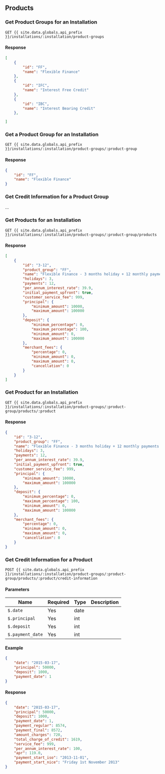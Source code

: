 ## Products

### Get Product Groups for an Installation

```
GET {{ site.data.globals.api_prefix }}/installations/:installation/product-groups
```

#### Response

```json
[
    {
        "id": "FF",
        "name": "Flexible Finance"
    },
    {
        "id": "IFC",
        "name": "Interest Free Credit"
    },
    {
        "id": "IBC",
        "name": "Interest Bearing Credit"
    },

]
```

### Get a Product Group for an Installation

```
GET {{ site.data.globals.api_prefix }}/installations/:installation/product-groups/:product-group
```

#### Response

```json
{
    "id": "FF",
    "name": "Flexible Finance"
}
```

### Get Credit Information for a Product Group

...

### Get Products for an Installation

```
GET {{ site.data.globals.api_prefix }}/installations/:installation/product-groups/:product-group/products
```

#### Response

```json
[
    {
        "id": "3-12",
        "product_group": "FF",
        "name": "Flexible Finance - 3 months holiday + 12 monthly payments (15 month term)",
        "holidays": 3,
        "payments": 12,
        "per_annum_interest_rate": 39.9,
        "initial_payment_upfront": true,
        "customer_service_fee": 999,
        "principal": {
            "minimum_amount": 10000,
            "maximum_amount": 100000
        },
        "deposit": {
            "minimum_percentage": 0,
            "maximum_percentage": 100,
            "minimum_amount": 0,
            "maximum_amount": 100000
        },
        "merchant_fees": {
            "percentage": 0,
            "minimum_amount": 0,
            "maximum_amount": 0,
            "cancellation": 0
        }
    }
]
```

### Get Product for an Installation

```
GET {{ site.data.globals.api_prefix }}/installations/:installation/product-groups/:product-group/products/:product
```

#### Response

```json
{
    "id": "3-12",
    "product_group": "FF",
    "name": "Flexible Finance - 3 months holiday + 12 monthly payments (15 month term)",
    "holidays": 3,
    "payments": 12,
    "per_annum_interest_rate": 39.9,
    "initial_payment_upfront": true,
    "customer_service_fee": 999,
    "principal": {
        "minimum_amount": 10000,
        "maximum_amount": 100000
    },
    "deposit": {
        "minimum_percentage": 0,
        "maximum_percentage": 100,
        "minimum_amount": 0,
        "maximum_amount": 100000
    },
    "merchant_fees": {
        "percentage": 0,
        "minimum_amount": 0,
        "maximum_amount": 0,
        "cancellation": 0
    }
}
```

### Get Credit Information for a Product

```
POST {{ site.data.globals.api_prefix }}/installations/:installation/product-groups/:product-group/products/:product/credit-information
```

#### Parameters

Name | Required | Type | Description
--- | --- | --- | ---
`$.date` | Yes | date
`$.principal` | Yes | int
`$.deposit` | Yes | int
`$.payment_date` | Yes | int

#### Example

```json
{
    "date": "2015-03-17",
    "principal": 50000,
    "deposit": 1000,
    "payment_date": 1
}
```

#### Response

```json
{
    "date": "2015-03-17",
    "principal": 50000,
    "deposit": 1000,
    "payment_date": 1,
    "payment_regular": 8574,
    "payment_final": 8572,
    "amount_charges": 720,
    "total_charge_of_credit": 1619,
    "service_fee": 999,
    "per_annum_interest_rate": 100,
    "apr": 119.0,
    "payment_start_iso": "2013­-11­-01",
    "payment_start_nice": "Friday 1st November 2013"
}
```
